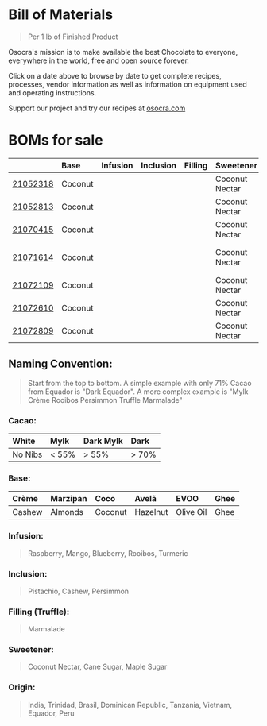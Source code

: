 # Bill of Materials
> Per 1 lb of Finished Product
 
Osocra's mission is to make available the best Chocolate to everyone, everywhere in the world, free and open source forever.

Click on a date above to browse by date to get complete recipes, processes, vendor information as well as information on equipment used and operating instructions. 

Support our project and try our recipes at [osocra.com](https://osocra.com)

# BOMs for sale

|                         | Base    | Infusion | Inclusion | Filling  | Sweetener      | Origin   | Cacao   | Name          |
| :---                    | :---    | :---     | :---      | :---     | :---           | :---     | ---:    | :---          |
|[21052318](2021/05/23/18)| Coconut |          |           |          | Coconut Nectar | India    | Dark    | Coco India    |
|[21052813](2021/05/28/13)| Coconut |          |           |          | Coconut Nectar | Trinidad | Dark    | Coco Trinidad |
|[21070415](2021/07/04/15)| Coconut |          |           |          | Coconut Nectar | Brasil   | Dark    | Coco Brasil   |
|[21071614](2021/07/16/14)| Coconut |          |           |          | Coconut Nectar | Brasil   | Dark    | Coco Dominican Republic |
|[21072109](2021/07/21/09)| Coconut |          |           |          | Coconut Nectar | Brasil   | Dark    | Coco Tanzania |
|[21072610](2021/07/26/10)| Coconut |          |           |          | Coconut Nectar | Brasil   | Dark    | Coco Vietnam  |
|[21072809](2021/07/28/09)| Coconut |          |           |          | Coconut Nectar | Brasil   | Dark    | Coco Ecuador  |

## Naming Convention:
> Start from the top to bottom. A simple example with only 71% Cacao from Equador is "Dark Equador". A more complex example is "Mylk Crème Rooibos Persimmon Truffle Marmalade"

### Cacao:

| White    | Mylk    | Dark Mylk | Dark   |
| :---     | :---    | :---      | :---   |
| No Nibs  | < 55%   |> 55%      |> 70%   |

### Base:

| Crème     | Marzipan   | Coco      | Avelã     | EVOO       | Ghee    |
| :---      | :---       | :---      | :---      | :---       | :---    |
| Cashew    | Almonds    | Coconut   | Hazelnut  | Olive Oil  | Ghee    |

### Infusion:
> Raspberry, Mango, Blueberry, Rooibos, Turmeric

### Inclusion:
> Pistachio, Cashew, Persimmon

### Filling (Truffle):
> Marmalade

### Sweetener:
> Coconut Nectar, Cane Sugar, Maple Sugar

### Origin:
> India, Trinidad, Brasil, Dominican Republic, Tanzania, Vietnam, Equador, Peru
